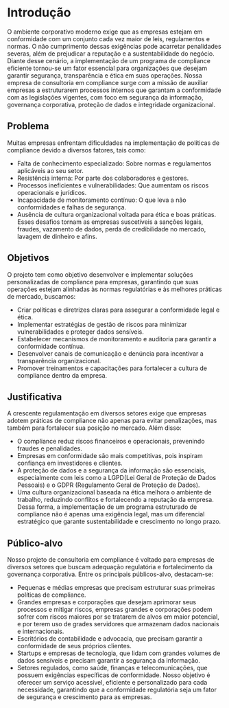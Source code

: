 # Introdução

O ambiente corporativo moderno exige que as empresas estejam em conformidade com
um conjunto cada vez maior de leis, regulamentos e normas. O não cumprimento dessas
exigências pode acarretar penalidades severas, além de prejudicar a reputação e a
sustentabilidade do negócio. Diante desse cenário, a implementação de um programa de
compliance eficiente tornou-se um fator essencial para organizações que desejam
garantir segurança, transparência e ética em suas operações.
Nossa empresa de consultoria em compliance surge com a missão de auxiliar empresas a
estruturarem processos internos que garantam a conformidade com as legislações
vigentes, com foco em segurança da informação, governança corporativa, proteção de
dados e integridade organizacional. 

## Problema

Muitas empresas enfrentam dificuldades na implementação de políticas de compliance
devido a diversos fatores, tais como:
- Falta de conhecimento especializado: Sobre normas e regulamentos aplicáveis
ao seu setor.
- Resistência interna: Por parte dos colaboradores e gestores.
- Processos ineficientes e vulnerabilidades: Que aumentam os riscos
operacionais e jurídicos.
- Incapacidade de monitoramento contínuo: O que leva a não conformidades e
falhas de segurança.
- Ausência de cultura organizacional voltada para ética e boas práticas.
Esses desafios tornam as empresas suscetíveis a sanções legais, fraudes, vazamento de
dados, perda de credibilidade no mercado, lavagem de dinheiro e afins. 

## Objetivos

O projeto tem como objetivo desenvolver e implementar soluções personalizadas de
compliance para empresas, garantindo que suas operações estejam alinhadas às normas
regulatórias e às melhores práticas de mercado, buscamos:
- Criar políticas e diretrizes claras para assegurar a conformidade legal e ética.
- Implementar estratégias de gestão de riscos para minimizar vulnerabilidades e
proteger dados sensíveis.
- Estabelecer mecanismos de monitoramento e auditoria para garantir a
conformidade contínua.
- Desenvolver canais de comunicação e denúncia para incentivar a transparência
organizacional.
- Promover treinamentos e capacitações para fortalecer a cultura de compliance
dentro da empresa. 


## Justificativa

A crescente regulamentação em diversos setores exige que empresas adotem práticas de
compliance não apenas para evitar penalizações, mas também para fortalecer sua
posição no mercado. Além disso:
- O compliance reduz riscos financeiros e operacionais, prevenindo fraudes e
penalidades.
- Empresas em conformidade são mais competitivas, pois inspiram confiança
em investidores e clientes.
- A proteção de dados e a segurança da informação são essenciais,
especialmente com leis como a LGPD(Lei Geral de Proteção de Dados Pessoais) e
o GDPR (Regulamento Geral de Proteção de Dados).
- Uma cultura organizacional baseada na ética melhora o ambiente de trabalho,
reduzindo conflitos e fortalecendo a reputação da empresa.
Dessa forma, a implementação de um programa estruturado de compliance não é apenas
uma exigência legal, mas um diferencial estratégico que garante sustentabilidade e
crescimento no longo prazo. 


## Público-alvo

Nosso projeto de consultoria em compliance é voltado para empresas de diversos setores
que buscam adequação regulatória e fortalecimento da governança corporativa. Entre os
principais públicos-alvo, destacam-se:
- Pequenas e médias empresas que precisam estruturar suas primeiras políticas
de compliance.
- Grandes empresas e corporações que desejam aprimorar seus processos e
mitigar riscos, empresas grandes e corporações podem sofrer com riscos maiores
por se tratarem de alvos em maior potencial, e por terem uso de grades servidores
que armazenam dados nacionais e internacionais.
- Escritórios de contabilidade e advocacia, que precisam garantir a conformidade
de seus próprios clientes.
- Startups e empresas de tecnologia, que lidam com grandes volumes de dados
sensíveis e precisam garantir a segurança da informação.
- Setores regulados, como saúde, finanças e telecomunicações, que possuem
exigências específicas de conformidade.
Nosso objetivo é oferecer um serviço acessível, eficiente e personalizado para cada
necessidade, garantindo que a conformidade regulatória seja um fator de segurança e
crescimento para as empresas. 
